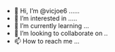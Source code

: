 - 👋 Hi, I’m @vicjoe6 ......
- 👀 I’m interested in .....
- 🌱 I’m currently learning ...
- 💞️ I’m looking to collaborate on ..
- 📫 How to reach me ...

<!---
vicjoe6/vicjoe6 is a ✨ special ✨ repository because its `README.md` (this file) appears on your GitHub profile.
You can click the Preview link to take a look at your changes.
--->
